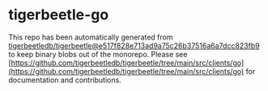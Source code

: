 # tigerbeetle-go
This repo has been automatically generated from [tigerbeetledb/tigerbeetle@e517f828e713ad9a75c26b37516a6a7dcc823fb9](https://github.com/tigerbeetledb/tigerbeetle/commit/e517f828e713ad9a75c26b37516a6a7dcc823fb9) to keep binary blobs out of the monorepo. Please see [https://github.com/tigerbeetledb/tigerbeetle/tree/main/src/clients/go](https://github.com/tigerbeetledb/tigerbeetle/tree/main/src/clients/go) for documentation and contributions.
